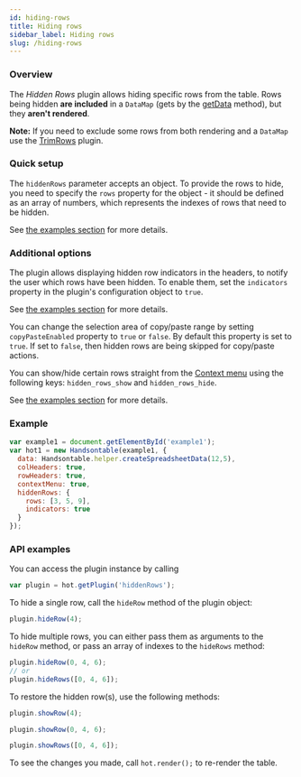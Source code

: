 ```yaml
---
id: hiding-rows
title: Hiding rows
sidebar_label: Hiding rows
slug: /hiding-rows
---
```


### Overview

The _Hidden Rows_ plugin allows hiding specific rows from the table. Rows being hidden **are included** in a `DataMap` (gets by the [getData](api/core.md#getData) method), but they **aren't rendered**.

**Note:** If you need to exclude some rows from both rendering and a `DataMap` use the [TrimRows](trimming-rows.md) plugin.

### Quick setup

The `hiddenRows` parameter accepts an object. To provide the rows to hide, you need to specify the `rows` property for the object - it should be defined as an array of numbers, which represents the indexes of rows that need to be hidden.

See [the examples section](#example) for more details.

### Additional options

The plugin allows displaying hidden row indicators in the headers, to notify the user which rows have been hidden.
To enable them, set the `indicators` property in the plugin's configuration object to `true`.

See [the examples section](#example) for more details.

You can change the selection area of copy/paste range by setting `copyPasteEnabled` property to `true` or `false`. By default this property is set to `true`. If set to `false`, then hidden rows are being skipped for copy/paste actions.

You can show/hide certain rows straight from the [Context menu](context-menu.md) using the following keys: `hidden_rows_show` and `hidden_rows_hide`.

See [the examples section](#example) for more details.

### Example

```js hot-preview=example1,hot1
var example1 = document.getElementById('example1');
var hot1 = new Handsontable(example1, {
  data: Handsontable.helper.createSpreadsheetData(12,5),
  colHeaders: true,
  rowHeaders: true,
  contextMenu: true,
  hiddenRows: {
    rows: [3, 5, 9],
    indicators: true
  }
});
```

### API examples

You can access the plugin instance by calling

```js
var plugin = hot.getPlugin('hiddenRows');
```

To hide a single row, call the `hideRow` method of the plugin object:

```js
plugin.hideRow(4);
```

To hide multiple rows, you can either pass them as arguments to the `hideRow` method, or pass an array of indexes to the `hideRows` method:

```js
plugin.hideRow(0, 4, 6);
// or
plugin.hideRows([0, 4, 6]);
```

To restore the hidden row(s), use the following methods:

```js
plugin.showRow(4);
```
```js
plugin.showRow(0, 4, 6);
```
```js
plugin.showRows([0, 4, 6]);
```

To see the changes you made, call `hot.render();` to re-render the table.
